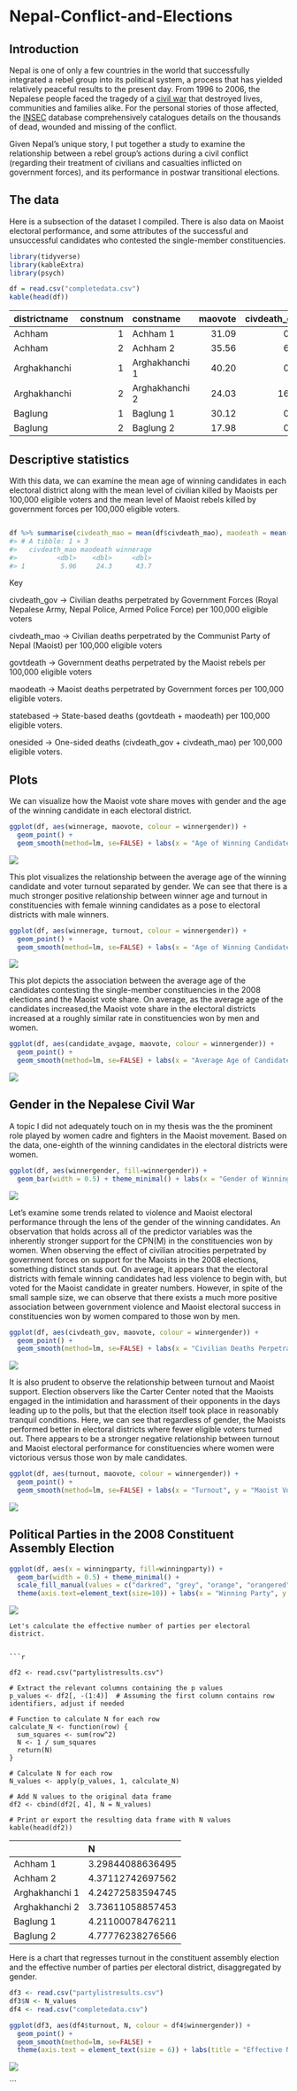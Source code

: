 
<!-- README.md is generated from README.Rmd. Please edit that file -->

# Nepal-Conflict-and-Elections

<!-- badges: start -->
<!-- badges: end -->

## Introduction

Nepal is one of only a few countries in the world that successfully
integrated a rebel group into its political system, a process that has
yielded relatively peaceful results to the present day. From 1996 to
2006, the Nepalese people faced the tragedy of a [civil
war](https://en.wikipedia.org/wiki/Nepalese_Civil_War) that destroyed
lives, communities and families alike. For the personal stories of those
affected, the [INSEC](https://www.insec.org.np/victim) database
comprehensively catalogues details on the thousands of dead, wounded and
missing of the conflict.

Given Nepal’s unique story, I put together a study to examine the
relationship between a rebel group’s actions during a civil conflict
(regarding their treatment of civilians and casualties inflicted on
government forces), and its performance in postwar transitional
elections.

## The data

Here is a subsection of the dataset I compiled. There is also data on
Maoist electoral performance, and some attributes of the successful and
unsuccessful candidates who contested the single-member constituencies.

``` r
library(tidyverse)
library(kableExtra)
library(psych)

df = read.csv("completedata.csv")
kable(head(df))
```

| districtname | constnum | constname      | maovote | civdeath_gov | civdeath_mao | govtdeath | maodeath | statebased | onesided | turnout | candidate_avgage | winnerage | per_femalecandidates | per_malecandidates | winnergender | winningparty |
|:-------------|---------:|:---------------|--------:|-------------:|-------------:|----------:|---------:|-----------:|---------:|--------:|-----------------:|----------:|---------------------:|-------------------:|:-------------|:-------------|
| Achham       |        1 | Achham 1       |   31.09 |         0.00 |         0.00 |      0.00 |     0.00 |       0.00 |     0.00 |   54.53 |            40.57 |        40 |                 0.00 |             100.00 | M            | UML          |
| Achham       |        2 | Achham 2       |   35.56 |         6.27 |         8.36 |    138.97 |    76.27 |      14.63 |   215.24 |   52.82 |            45.50 |        32 |                 0.00 |             100.00 | M            | CPNM         |
| Arghakhanchi |        1 | Arghakhanchi 1 |   40.20 |         0.00 |         0.00 |      0.00 |     0.00 |       0.00 |     0.00 |   55.34 |            44.75 |        46 |                12.50 |              87.50 | M            | CPNM         |
| Arghakhanchi |        2 | Arghakhanchi 2 |   24.03 |        16.19 |         8.63 |     62.59 |    87.42 |      24.82 |   150.01 |   52.05 |            44.33 |        46 |                16.67 |              83.33 | F            | NC           |
| Baglung      |        1 | Baglung 1      |   30.12 |         0.00 |         0.00 |      0.00 |     0.00 |       0.00 |     0.00 |   60.01 |            46.70 |        48 |                10.00 |              90.00 | M            | UML          |
| Baglung      |        2 | Baglung 2      |   17.98 |         0.00 |         0.00 |      0.00 |     0.00 |       0.00 |     0.00 |   55.29 |            47.00 |        66 |                10.00 |              90.00 | M            | RJ           |

## Descriptive statistics

With this data, we can examine the mean age of winning candidates in
each electoral district along with the mean level of civilian killed by
Maoists per 100,000 eligible voters and the mean level of Maoist rebels
killed by government forces per 100,000 eligible voters.

``` r

df %>% summarise(civdeath_mao = mean(df$civdeath_mao), maodeath = mean(df$maodeath), winnerage = mean(df$winnerage))%>% tibble()
#> # A tibble: 1 × 3
#>   civdeath_mao maodeath winnerage
#>          <dbl>    <dbl>     <dbl>
#> 1         5.96     24.3      43.7
```

Key

civdeath_gov -\> Civilian deaths perpetrated by Government Forces (Royal
Nepalese Army, Nepal Police, Armed Police Force) per 100,000 eligible
voters

civdeath_mao -\> Civilian deaths perpetrated by the Communist Party of
Nepal (Maoist) per 100,000 eligible voters

govtdeath -\> Government deaths perpetrated by the Maoist rebels per
100,000 eligible voters

maodeath -\> Maoist deaths perpetrated by Government forces per 100,000
eligible voters.

statebased -\> State-based deaths (govtdeath + maodeath) per 100,000
eligible voters.

onesided -\> One-sided deaths (civdeath_gov + civdeath_mao) per 100,000
eligible voters.

## Plots

We can visualize how the Maoist vote share moves with gender and the age
of the winning candidate in each electoral district.

``` r
ggplot(df, aes(winnerage, maovote, colour = winnergender)) + 
  geom_point() +  
  geom_smooth(method=lm, se=FALSE) + labs(x = "Age of Winning Candidate", y = "Maoist Vote", color = "Gender")
```

![](README_files/figure-gfm/unnamed-chunk-4-1.png)<!-- -->

This plot visualizes the relationship between the average age of the
winning candidate and voter turnout separated by gender. We can see that
there is a much stronger positive relationship between winner age and
turnout in constituencies with female winning candidates as a pose to
electoral districts with male winners.

``` r
ggplot(df, aes(winnerage, turnout, colour = winnergender)) + 
  geom_point() + 
  geom_smooth(method=lm, se=FALSE) + labs(x = "Age of Winning Candidate", y = "Turnout", color = "Gender")
```

![](README_files/figure-gfm/unnamed-chunk-5-1.png)<!-- -->

This plot depicts the association between the average age of the
candidates contesting the single-member constituencies in the 2008
elections and the Maoist vote share. On average, as the average age of
the candidates increased,the Maoist vote share in the electoral
districts increased at a roughly similar rate in constituencies won by
men and women.

``` r
ggplot(df, aes(candidate_avgage, maovote, colour = winnergender)) + 
  geom_point() + 
  geom_smooth(method=lm, se=FALSE) + labs(x = "Average Age of Candidate", y = "Maoist Vote", color = "Gender")
```

![](README_files/figure-gfm/unnamed-chunk-6-1.png)<!-- -->

## Gender in the Nepalese Civil War

A topic I did not adequately touch on in my thesis was the the prominent
role played by women cadre and fighters in the Maoist movement. Based on
the data, one-eighth of the winning candidates in the electoral
districts were women.

``` r
ggplot(df, aes(winnergender, fill=winnergender)) + 
  geom_bar(width = 0.5) + theme_minimal() + labs(x = "Gender of Winning Candidates", y = "Number of Winning Candidates", fill = "Gender")
```

![](README_files/figure-gfm/unnamed-chunk-7-1.png)<!-- -->

Let’s examine some trends related to violence and Maoist electoral
performance through the lens of the gender of the winning candidates. An
observation that holds across all of the predictor variables was the
inherently stronger support for the CPN(M) in the constituencies won by
women. When observing the effect of civilian atrocities perpetrated by
government forces on support for the Maoists in the 2008 elections,
something distinct stands out. On average, it appears that the electoral
districts with female winning candidates had less violence to begin
with, but voted for the Maoist candidate in greater numbers. However, in
spite of the small sample size, we can observe that there exists a much
more positive association between government violence and Maoist
electoral success in constituencies won by women compared to those won
by men.

``` r
ggplot(df, aes(civdeath_gov, maovote, colour = winnergender)) + 
  geom_point() + 
  geom_smooth(method=lm, se=FALSE) + labs(x = "Civilian Deaths Perpetrated by Government Forces", y = "Maoist Vote", color = "Gender")
```

![](README_files/figure-gfm/unnamed-chunk-8-1.png)<!-- -->

It is also prudent to observe the relationship between turnout and
Maoist support. Election observers like the Carter Center noted that the
Maoists engaged in the intimidation and harassment of their opponents in
the days leading up to the polls, but that the election itself took
place in reasonably tranquil conditions. Here, we can see that
regardless of gender, the Maoists performed better in electoral
districts where fewer eligible voters turned out. There appears to be a
stronger negative relationship between turnout and Maoist electoral
performance for constituencies where women were victorious versus those
won by male candidates.

``` r
ggplot(df, aes(turnout, maovote, colour = winnergender)) + 
  geom_point() + 
  geom_smooth(method=lm, se=FALSE) + labs(x = "Turnout", y = "Maoist Vote", color = "Gender")
```

![](README_files/figure-gfm/unnamed-chunk-9-1.png)<!-- -->

## Political Parties in the 2008 Constituent Assembly Election

``` r
ggplot(df, aes(x = winningparty, fill=winningparty)) + 
  geom_bar(width = 0.5) + theme_minimal() +
  scale_fill_manual(values = c("darkred", "grey", "orange", "orangered", "darkgreen" , "#ff8080" , "seagreen" , "firebrick" , "lightgrey" , "red"))+ 
  theme(axis.text=element_text(size=10)) + labs(x = "Winning Party", y = "Number of Seats", fill = "Party")
```

![](README_files/figure-gfm/unnamed-chunk-10-1.png)<!-- -->


    Let's calculate the effective number of parties per electoral district. 


    ```r

    df2 <- read.csv("partylistresults.csv")

    # Extract the relevant columns containing the p values
    p_values <- df2[, -(1:4)]  # Assuming the first column contains row identifiers, adjust if needed

    # Function to calculate N for each row
    calculate_N <- function(row) {
      sum_squares <- sum(row^2)
      N <- 1 / sum_squares
      return(N)
    }

    # Calculate N for each row
    N_values <- apply(p_values, 1, calculate_N)

    # Add N values to the original data frame
    df2 <- cbind(df2[, 4], N = N_values)

    # Print or export the resulting data frame with N values
    kable(head(df2))

|                | N                |
|:---------------|:-----------------|
| Achham 1       | 3.29844088636495 |
| Achham 2       | 4.37112742697562 |
| Arghakhanchi 1 | 4.24272583594745 |
| Arghakhanchi 2 | 3.73611058857453 |
| Baglung 1      | 4.21100078476211 |
| Baglung 2      | 4.77776238276566 |

Here is a chart that regresses turnout in the constituent assembly
election and the effective number of parties per electoral district,
disaggregated by gender.

``` r
df3 <- read.csv("partylistresults.csv")
df3$N <- N_values
df4 <- read.csv("completedata.csv")

ggplot(df3, aes(df4$turnout, N, colour = df4$winnergender)) + 
  geom_point() + 
  geom_smooth(method=lm, se=FALSE) +
  theme(axis.text = element_text(size = 6)) + labs(title = "Effective Number of Parties and Turnout" , x = "Turnout" , y = "Effective Number of Parties", color = "Gender")
```

![](README_files/figure-gfm/unnamed-chunk-12-1.png)<!-- -->

\`\`\`
